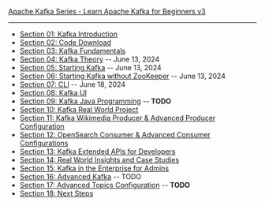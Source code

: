 [Apache Kafka Series - Learn Apache Kafka for Beginners v3](https://www.udemy.com/course/apache-kafka/?couponCode=LEADERSALE24A)

***

* [Section 01: Kafka Introduction](https://github.com/muarshad01/Apache_Kafka_for_Beginners_v3/blob/main/section_01.md)
* [Section 02: Code Download](https://github.com/muarshad01/Apache_Kafka_for_Beginners_v3/blob/main/section_02.md)
* [Section 03: Kafka Fundamentals](https://github.com/muarshad01/Apache_Kafka_for_Beginners_v3/blob/main/section_03.md)
* [Section 04: Kafka Theory](https://github.com/muarshad01/Apache_Kafka_for_Beginners_v3/blob/main/section_04.md) -- June 13, 2024
* [Section 05: Starting Kafka](https://github.com/muarshad01/Apache_Kafka_for_Beginners_v3/blob/main/section_05.md) -- June 13, 2024
* [Section 06: Starting Kafka without ZooKeeper](https://github.com/muarshad01/Apache_Kafka_for_Beginners_v3/blob/main/section_06.md) -- June 13, 2024
* [Section 07: CLI](https://github.com/muarshad01/Apache_Kafka_for_Beginners_v3/blob/main/section_07.md) -- June 18, 2024
* [Section 08: Kafka UI](https://github.com/muarshad01/Apache_Kafka_for_Beginners_v3/blob/main/section_08.md)
* [Section 09: Kafka Java Programming](https://github.com/muarshad01/Apache_Kafka_for_Beginners_v3/blob/main/section_09.md) -- __TODO__
* [Section 10: Kafka Real World Project](https://github.com/muarshad01/Apache_Kafka_for_Beginners_v3/blob/main/section_10.md)
* [Section 11: Kafka Wikimedia Producer & Advanced Producer Configuration](https://github.com/muarshad01/Apache_Kafka_for_Beginners_v3/blob/main/section_11.md)
* [Section 12: OpenSearch Consumer & Advanced Consumer Configurations]()
* [Section 13: Kafka Extended APIs for Developers]()
* [Section 14: Real World Insights and Case Studies]()
* [Section 15: Kafka in the Enterprise for Admins]()
* [Section 16: Advanced Kafka]() -- TODO
* [Section 17: Advanced Topics Configuration]() -- __TODO__
* [Section 18: Next Steps]()
